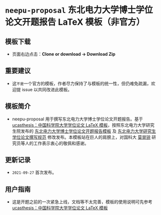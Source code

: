 # `neepu-proposal` 东北电力大学博士学位论文开题报告 LaTeX 模板（非官方）

## 模板下载

* 页面右边点击：**Clone or download -> Download Zip**

## 重要建议

* 这`不是`一个官方的模板，作者尽力保持了与模板的统一性，但仍难免疏漏，欢迎提 issue 以共同改进此模板。

## 模板简介
 
* neepu-proposal 用于撰写东北电力大学博士学位论文开题报告。基于 [ucasthesis：中国科学院大学学位论文 LaTeX 模板](https://github.com/mohuangrui/ucasthesis)，按照东北电力大学研究生院发布的 [东北电力大学博士学位论文开题报告模板](https://grad.neepu.edu.cn/info/1102/1939.htm) 及 [东北电力大学研究生学位论文撰写规范](https://grad.neepu.edu.cn/info/1102/1219.htm) 修改发布。本模板站在巨人的肩膀上，对国科大 [莫晃锐](https://github.com/mohuangrui) 研究员等人的工作表示衷心的敬佩和感谢。


## 更新记录

* `2021-09-27` 首次发布。

## 用户指南
* 这是开题之前的一次紧急上线，文档等不太完善，模板的使用说明可先参考 [ucasthesis：中国科学院大学学位论文 LaTeX 模板](https://github.com/mohuangrui/ucasthesis)
